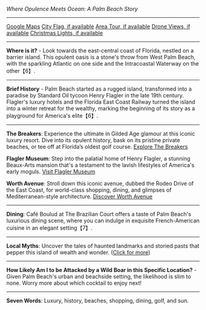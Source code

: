 *Where Opulence Meets Ocean: A Palm Beach Story*

---

[Google Maps](https://www.google.com/maps/place/Palm+Beach,+FL/data=!3m1!1e3)
[City Flag, if available](https://www.google.com/search?tbm=isch&q=Palm+Beach+FL+Flag+Picture)
[Area Tour, if available](https://www.youtube.com/results?search_query=Palm+Beach+FL+4k+tour)
[Drone Views, if available](https://www.youtube.com/results?search_query=Palm+Beach+FL+4k+drone)
[Christmas Lights, if available](https://www.youtube.com/results?search_query=Palm+Beach+FL+christmas+lights&sp=CAI%253D)

---

**Where is it?** - Look towards the east-central coast of Florida, nestled on a barrier island. This opulent oasis is a stone's throw from West Palm Beach, with the sparkling Atlantic on one side and the Intracoastal Waterway on the other【6】.

---

**Brief History** - Palm Beach started as a rugged island, transformed into a paradise by Standard Oil tycoon Henry Flagler in the late 19th century. Flagler's luxury hotels and the Florida East Coast Railway turned the island into a winter retreat for the wealthy, marking the beginning of its story as a playground for America's elite【6】.

---

**The Breakers**: Experience the ultimate in Gilded Age glamour at this iconic luxury resort. Dive into its opulent history, bask on its pristine private beaches, or tee off at Florida’s oldest golf course.
[Explore The Breakers](https://www.youtube.com/results?search_query=Palm+Beach+FL+The+Breakers)

**Flagler Museum**: Step into the palatial home of Henry Flagler, a stunning Beaux-Arts mansion that's a testament to the lavish lifestyles of America's early moguls.
[Visit Flagler Museum](https://www.youtube.com/results?search_query=Palm+Beach+FL+Flagler+Museum)

**Worth Avenue**: Stroll down this iconic avenue, dubbed the Rodeo Drive of the East Coast, for world-class shopping, dining, and glimpses of Mediterranean-style architecture.
[Discover Worth Avenue](https://www.youtube.com/results?search_query=Palm+Beach+FL+Worth+Avenue)

---

**Dining**: Café Boulud at The Brazilian Court offers a taste of Palm Beach's luxurious dining scene, where you can indulge in exquisite French-American cuisine in an elegant setting【7】.

---

**Local Myths**: Uncover the tales of haunted landmarks and storied pasts that pepper this island of wealth and wonder. ([Click for more](https://www.google.com/search?q=Palm+Beach+FL+local+myths))

---

**How Likely Am I to be Attacked by a Wild Boar in this Specific Location?** - Given Palm Beach's urban and beachside setting, the likelihood is slim to none. Worry more about which cocktail to enjoy next!

---

**Seven Words**: Luxury, history, beaches, shopping, dining, golf, and sun.